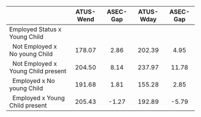
|                      |    ATUS-Wend |     ASEC-Gap |    ATUS-Wday |     ASEC-Gap |
| -------------------- | :----------: | :----------: | :----------: | :----------: |
| Employed Status x Young Child |              |              |              |              |
| &nbsp;&nbsp;Not Employed x No young Child |       178.07 |         2.86 |       202.39 |         4.95 |
| &nbsp;&nbsp;Not Employed x Young Child present |       204.50 |         8.14 |       237.97 |        11.78 |
| &nbsp;&nbsp;Employed x No young Child |       191.68 |         1.81 |       155.28 |         2.85 |
| &nbsp;&nbsp;Employed x Young Child present |       205.43 |        -1.27 |       192.89 |        -5.79 |

